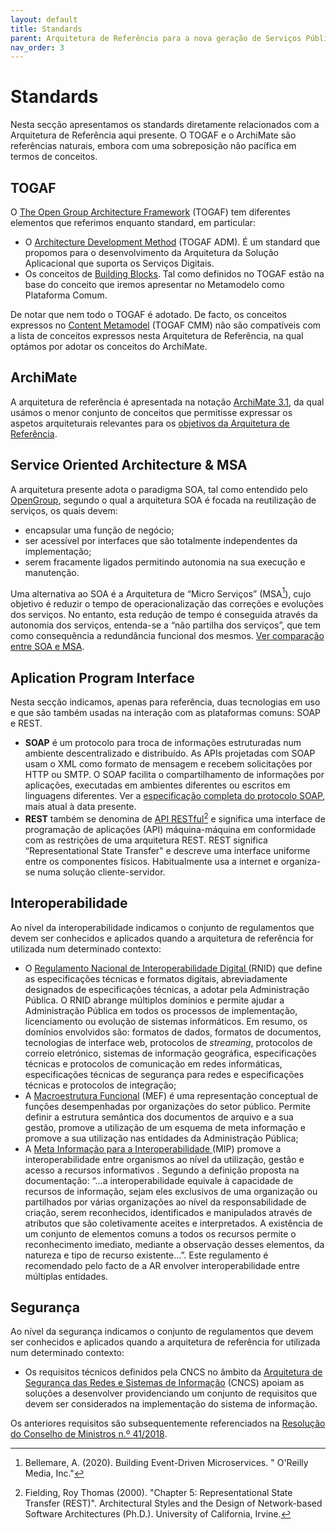 ```yaml
---
layout: default
title: Standards
parent: Arquitetura de Referência para a nova geração de Serviços Públicos Digitais
nav_order: 3
---
```


# Standards

Nesta secção apresentamos os standards diretamente relacionados com a Arquitetura de Referência aqui presente. O TOGAF e o ArchiMate são referências naturais, embora com uma sobreposição não pacífica em termos de conceitos.

## TOGAF

O [The Open Group Architecture Framework](https://www.opengroup.org/togaf) (TOGAF) tem diferentes elementos que referimos enquanto standard, em particular:

* O [Architecture Development Method](https://pubs.opengroup.org/togaf-standard/adm/chap01.html) (TOGAF ADM). É um standard que propomos para o desenvolvimento da Arquitetura da Solução Aplicacional que suporta os Serviços Digitais.
* Os conceitos de [Building Blocks](https://pubs.opengroup.org/architecture/togaf9-doc/arch/chap33.html). Tal como definidos no TOGAF estão na base do conceito que iremos apresentar no Metamodelo como Plataforma Comum.&#x20;

De notar que nem todo o TOGAF é adotado. De facto, os conceitos expressos no [Content Metamodel](https://pubs.opengroup.org/architecture/togaf9-doc/arch/chap30.html) (TOGAF CMM) não são compatíveis com a lista de conceitos expressos nesta Arquitetura de Referência, na qual optámos por adotar os conceitos do ArchiMate.

## ArchiMate

A arquitetura de referência é apresentada na notação [ArchiMate 3.1](https://pubs.opengroup.org/architecture/archimate3-doc/chap02.html), da qual usámos o menor conjunto de conceitos que permitisse expressar os aspetos arquiteturais relevantes para os [objetivos da Arquitetura de Referência](./).

## Service Oriented Architecture & MSA

A arquitetura presente adota o paradigma SOA, tal como entendido pelo [OpenGroup](https://www.opengroup.org/soa/source-book/soa\_refarch/index.htm), segundo o qual a arquitetura SOA é focada na reutilização de serviços, os quais devem:

* encapsular uma função de negócio;
* ser acessível por interfaces que são totalmente independentes da implementação;
* serem fracamente ligados permitindo autonomia na sua execução e manutenção.

Uma alternativa ao SOA é a Arquitetura de “Micro Serviços” (MSA[^1]), cujo objetivo é reduzir o tempo de operacionalização das correções e evoluções dos serviços. No entanto, esta redução de tempo é conseguida através da autonomia dos serviços, entenda-se a “não partilha dos serviços”, que tem como consequência a redundância funcional dos mesmos. [Ver comparação entre SOA e MSA](https://www.opengroup.org/soa/source-book/msawp/p3.htm).

## Aplication Program Interface

Nesta secção indicamos, apenas para referência, duas tecnologias em uso e que são também usadas na interação com as plataformas comuns: SOAP e REST.

* **SOAP** é um protocolo para troca de informações estruturadas num ambiente descentralizado e distribuído. As APIs projetadas com SOAP usam o XML como formato de mensagem e recebem solicitações por HTTP ou SMTP. O SOAP facilita o compartilhamento de informações por aplicações, executadas em ambientes diferentes ou escritos em linguagens diferentes. Ver a [especificação completa do protocolo SOAP](https://www.w3.org/TR/soap12/), mais atual à data presente.
* **REST** também se denomina de [API RESTful](#user-content-fn-2)[^2] e significa uma interface de programação de aplicações (API) máquina-máquina em conformidade com as restrições de uma arquitetura REST. REST significa “Representational State Transfer" e descreve uma interface uniforme entre os componentes físicos. Habitualmente usa a internet e organiza-se numa solução cliente-servidor.

## Interoperabilidade

Ao nível da interoperabilidade indicamos o conjunto de regulamentos que devem ser conhecidos e aplicados quando a arquitetura de referência for utilizada num determinado contexto:

* O [Regulamento Nacional de Interoperabilidade Digital ](https://files.dre.pt/1s/2018/01/00400/0012100127.pdf)(RNID) que define as especificações técnicas e formatos digitais, abreviadamente designados de especificações técnicas, a adotar pela Administração Pública. O RNID abrange múltiplos domínios e permite ajudar a Administração Pública em todos os processos de implementação, licenciamento ou evolução de sistemas informáticos. Em resumo, os domínios envolvidos são: formatos de dados, formatos de documentos, tecnologias de interface web, protocolos de _streaming_, protocolos de correio eletrónico, sistemas de informação geográfica, especificações técnicas e protocolos de comunicação em redes informáticas, especificações técnicas de segurança para redes e especificações técnicas e protocolos de integração;
* A [Macroestrutura Funcional](https://arquivos.dglab.gov.pt/programas-e-projectos/modernizacao-administrativa/macroestrutura-funcional-mef/) (MEF) é uma representação conceptual de funções desempenhadas por organizações do setor público. Permite definir a estrutura semântica dos documentos de arquivo e a sua gestão, promove a utilização de um esquema de meta informação e promove a sua utilização nas entidades da Administração Pública;
* A [Meta Informação para a Interoperabilidade ](https://arquivos.dglab.gov.pt/wp-content/uploads/sites/16/2013/10/MIP\_v1-0c.pdf)(MIP) promove a interoperabilidade entre organismos ao nível da utilização, gestão e acesso a recursos informativos . Segundo a definição proposta na documentação: “...a interoperabilidade equivale à capacidade de recursos de informação, sejam eles exclusivos de uma organização ou partilhados por várias organizações ao nível da responsabilidade de criação, serem reconhecidos, identificados e manipulados através de atributos que são coletivamente aceites e interpretados. A existência de um conjunto de elementos comuns a todos os recursos permite o reconhecimento imediato, mediante a observação desses elementos, da natureza e tipo de recurso existente...”. Este regulamento é recomendado pelo facto de a AR envolver interoperabilidade entre múltiplas entidades.

## Segurança

Ao nível da segurança indicamos o conjunto de regulamentos que devem ser conhecidos e aplicados quando a arquitetura de referência for utilizada num determinado contexto:

* Os requisitos técnicos definidos pela CNCS no âmbito da [Arquitetura de Segurança das Redes e Sistemas de Informação](https://www.cncs.gov.pt/docs/sama2020-rasrsi-cncs.pdf) (CNCS) apoiam as soluções a desenvolver providenciando um conjunto de requisitos que devem ser considerados na implementação do sistema de informação.

Os anteriores requisitos são subsequentemente referenciados na [Resolução do Conselho de Ministros n.º 41/2018](https://files.dre.pt/1s/2018/03/06200/0142401430.pdf).

[^1]: Bellemare, A. (2020). Building Event-Driven Microservices. " O'Reilly Media, Inc."

[^2]: Fielding, Roy Thomas (2000). "Chapter 5: Representational State Transfer (REST)". Architectural Styles and the Design of Network-based Software Architectures (Ph.D.). University of California, Irvine.
